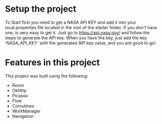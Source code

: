 # Setup the project

To Start first you need to get a NASA API KEY and add it into your local.properties file located in the root of the starter folder. 
If you don't have one, is very easy to get it. Just go to https://api.nasa.gov/  and follow the steps to generate the API key. When you have the key, just add the key 'NASA_API_KEY' with the generated API key value, and you are good to go!

# Features in this project

This project was built using the following: 

- Room
- OkHttp
- Picasso
- Flow
- Coroutines
- WorkManager
- Navigation
